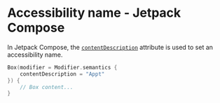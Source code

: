 # Accessibility name - Jetpack Compose

In Jetpack Compose, the [`contentDescription`](https://developer.android.com/reference/kotlin/androidx/compose/ui/semantics/package-summary#(androidx.compose.ui.semantics.SemanticsPropertyReceiver).contentDescription()) attribute is used to set an accessibility name.

```kotlin
Box(modifier = Modifier.semantics {
    contentDescription = "Appt"
}) {
    // Box content...
}
```
